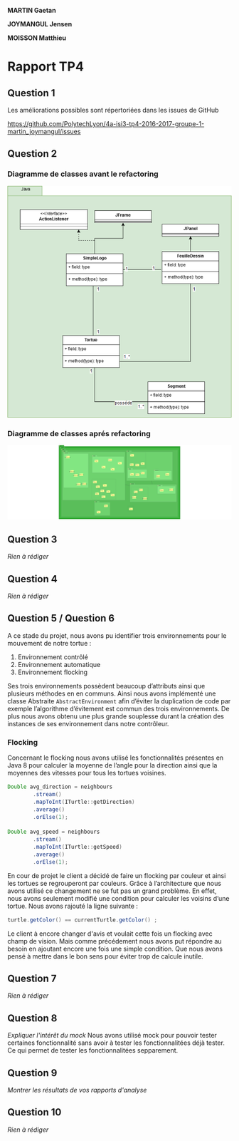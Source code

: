 **MARTIN Gaetan**

**JOYMANGUL Jensen**

**MOISSON Matthieu**

# Rapport TP4

## Question 1
Les améliorations possibles sont répertoriées dans les issues de GitHub

https://github.com/PolytechLyon/4a-isi3-tp4-2016-2017-groupe-1-martin_joymangul/issues

## Question 2
### Diagramme de classes avant le refactoring

![Package mvc-flocking](images/UMLAvantModif.png)

### Diagramme de classes aprés refactoring

![Package mvc-flocking](images/ClassDiagram.png)

## Question 3
*Rien à rédiger*

## Question 4
*Rien à rédiger*

## Question 5 / Question 6
A ce stade du projet, nous avons pu identifier trois environnements pour le mouvement de notre tortue :

1. Environnement contrôlé
2. Environnement automatique
3. Environnement flocking

Ses trois environnements possèdent beaucoup d’attributs ainsi que plusieurs méthodes en en communs. 
Ainsi nous avons implémenté une classe Abstraite `AbstractEnvironment` afin d’éviter la duplication de code par exemple l’algorithme d’évitement est commun des trois environnements. De plus nous avons obtenu une plus grande souplesse durant la création des instances de ses environnement dans notre contrôleur.

### Flocking
Concernant le flocking nous avons utilisé les fonctionnalités présentes en Java 8 pour calculer la moyenne de l’angle pour la direction ainsi que la moyennes des vitesses pour tous les tortues voisines.

```java
Double avg_direction = neighbours
        .stream()
        .mapToInt(ITurtle::getDirection)
        .average()
        .orElse(1);

Double avg_speed = neighbours
        .stream()
        .mapToInt(ITurtle::getSpeed)
        .average()
        .orElse(1);
```

En cour de projet le client a décidé de faire un flocking par couleur et ainsi les tortues se regrouperont par couleurs. Grâce à l’architecture que nous avons utilisé ce changement ne se fut pas un grand problème. En effet, nous avons seulement modifié une condition pour calculer les voisins d’une tortue. Nous avons rajouté la ligne suivante :
``` java
turtle.getColor() == currentTurtle.getColor() ;
```
Le client à encore changer d'avis et voulait cette fois un flocking avec champ de vision. Mais comme précédement nous avons put répondre au besoin en ajoutant encore une fois une simple condition. Que nous avons pensé à mettre dans le bon sens pour éviter trop de calcule inutile.

## Question 7
*Rien à rédiger*

## Question 8
*Expliquer l'intérêt du mock*
Nous avons utilisé mock pour pouvoir tester certaines fonctionnalité sans avoir à tester les fonctionnalitées déjà tester. Ce qui permet de tester les fonctionnalitées sepparement.

## Question 9
*Montrer les résultats de vos rapports d'analyse*

## Question 10
*Rien à rédiger*

